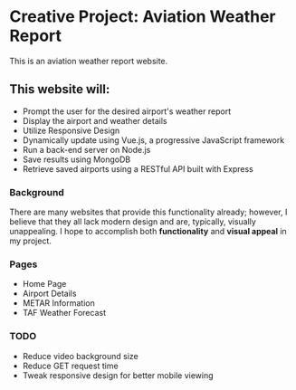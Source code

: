 # Creative Project: Aviation Weather Report

This is an aviation weather report website.

## This website will:

- Prompt the user for the desired airport's weather report
- Display the airport and weather details
- Utilize Responsive Design
- Dynamically update using Vue.js, a progressive JavaScript framework
- Run a back-end server on Node.js
- Save results using MongoDB
- Retrieve saved airports using a RESTful API built with Express

### Background

There are many websites that provide this functionality already; however, I believe that they all lack modern design and are, typically, visually unappealing. I hope to accomplish both **functionality** and **visual appeal** in my project. 

### Pages

- Home Page
- Airport Details
- METAR Information
- TAF Weather Forecast

### TODO

- Reduce video background size
- Reduce GET request time
- Tweak responsive design for better mobile viewing
